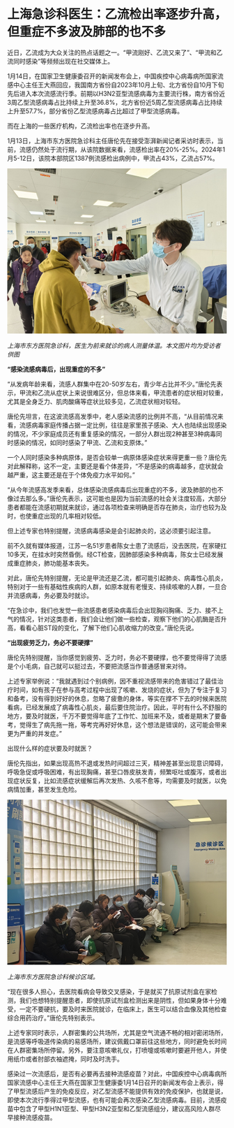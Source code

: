 # 上海急诊科医生：乙流检出率逐步升高，但重症不多波及肺部的也不多

近日，乙流成为大众关注的热点话题之一。“甲流刚好、乙流又来了”、“甲流和乙流同时感染”等频频出现在社交媒体上。

1月14日，在国家卫生健康委召开的新闻发布会上，中国疾控中心病毒病所国家流感中心主任王大燕回应，我国南方省份自2023年10月上旬、北方省份自10月下旬先后进入本次流感流行季。前期以H3N2亚型流感病毒为主要流行株，南方省份近3周乙型流感病毒占比持续上升至36.8%，北方省份近5周乙型流感病毒占比持续上升至57.7%，部分省份乙型流感病毒占比超过了甲型流感病毒。

而在上海的一些医疗机构，乙流检出率也在逐步升高。

1月13日，上海市东方医院急诊科主任唐伦先在接受澎湃新闻记者采访时表示，当前，流感仍然处于流行期，从该院数据来看，流感检出率在20%-25%。2024年1月5-12日，该院本部院区1387例流感检出病例中，甲流占43%，乙流占57%。

![061de0026b2e882d0e0d4abcca8b2caf.jpg](https://raw.githubusercontent.com/qqhsx/qqnews_image/main/2024/01/14/上海急诊科医生：乙流检出率逐步升高，但重症不多波及肺部的也不多/061de0026b2e882d0e0d4abcca8b2caf.jpg)

_上海市东方医院急诊科，医生为前来就诊的病人测量体温。本文图片均为受访者 供图_

**“感染流感病毒后，出现重症的不多”**

“从发病年龄来看，流感人群集中在20-50岁左右，青少年占比并不少。”唐伦先表示，甲流和乙流从症状上来说很难区分，但总体来看，甲流患者的症状相对较重，尤其是全身乏力、肌肉酸痛等症状比较多见，乙流症状相对较轻。

唐伦先坦言，在这波流感高发季中，老人感染流感的比例并不高，“从目前情况来看，流感病毒家庭传播占据一定比例，往往是家里孩子感染、大人也陆续出现感染的情况，不少家庭成员还有重复感染的情况，一部分人群出现2种甚至3种病毒同时感染的情况，如同时感染了甲流、乙流和支原体。”

一个人同时感染多种病原体，是否会较单一病原体感染症状来得更重一些？唐伦先对此解释称，这不一定，主要还是看个体差异，“不是感染的病毒越多，症状就会越严重，这主要还是在于个体免疫力水平如何。”

“从今年流感高发季来看，总体感染流感病毒后出现重症的不多，波及肺部的也不像过去那么多。”唐伦先表示，这可能也是因为当前流感的社会关注度较高，大部分患者都能在流感初期就来就诊，通过各项检查来明确是否存在肺炎，治疗也较为及时，也使重症出现的几率相对较低。

但上述专家也特别提醒，流感病毒感染是会引起肺炎的，这必须要引起注意。

前不久就有媒体报道，江苏一名51岁患者陈女士患了流感后，没去医院，在家硬扛10多天，在挂水时突然昏倒。经CT检查，因肺部感染多种病毒，陈女士已经发展成重症肺炎，肺功能基本丧失。

对此，唐伦先特别提醒，无论是甲流还是乙流，都可能引起肺炎、病毒性心肌炎，特别对于一些有基础性疾病的人群，如原本就有老慢支、持续咳嗽的人群，一旦合并流感病毒，务必要及时就诊。

“在急诊中，我们也发觉一些流感患者感染病毒后会出现胸闷胸痛、乏力、接不上气的情况，针对这类患者，我们会让他们做一些检查，观察下他们的心肌酶是否升高，看看心脏ST段的变化，了解下他们心肌收缩力的改变。”唐伦先说。

**“出现疲劳乏力，务必不要硬撑”**

唐伦先特别提醒，当你感觉到疲劳、乏力时，务必不要硬撑，也不要觉得得了流感是个小毛病，自己就可以挺过去，不要把流感当作普通感冒来对待。

上述专家举例说：“我就遇到过个别病例，因不重视流感带来的危害错过了最佳治疗时间，如有孩子在参与高考过程中出现了咳嗽、发烧的症状，但为了专注于复习和备考，没有得到好好的休息，忽略了疲惫的身体，等实在撑不下去的时候来医院看病，已经发展成了病毒性心肌炎，最后要住院治疗。因此，平时有什么不舒服的地方，要及时就医，千万不要觉得年底了工作忙、加班来不及，或者是期末了要备考，觉得生了病先拖一拖，等考完再好好休息，这个想法是错误的，这可能会带来更为严重的并发症。”

出现什么样的症状要及时就医？

唐伦先指出，如果出现高热不退或发热时间超过三天，精神差甚至出现意识障碍，呼吸急促或呼吸困难，有出现胸痛，甚至口唇皮肤发青，频繁呕吐或腹泻，或者出现症状反复，比如流感症状缓解后再次发热、久咳不愈等，均需要及时就医，以免病情加重，甚至发生危险。

![a4b75d60a6d99316e2e3ed79f822b634.jpg](https://raw.githubusercontent.com/qqhsx/qqnews_image/main/2024/01/14/上海急诊科医生：乙流检出率逐步升高，但重症不多波及肺部的也不多/a4b75d60a6d99316e2e3ed79f822b634.jpg)

 _上海市东方医院急诊科候诊区域。_

“现在很多人担心，去医院看病会导致交叉感染，于是就买了抗原试剂盒在家检测，我们也想特别提醒患者，即使抗原试剂盒检测出来是阴性，但如果身体十分难受，一定不要硬抗，要及时来医院就诊，在临床上，医生可以结合血像及其他检查综合用药治疗。”唐伦先特别表示。

上述专家同时表示，人群密集的公共场所，尤其是空气流通不畅的相对密闭场所，是流感等呼吸道传染病的易感场所，建议佩戴口罩前往这些地方，同时避免长时间在人群密集场所停留。另外，要注意咳嗽礼仪，打喷嚏或咳嗽时要避开他人，并使用纸巾或者肘部衣袖遮掩，同时及时洗手。

感染过一次流感后，是否有必要再去接种流感疫苗？对此，中国疾控中心病毒病所国家流感中心主任王大燕在国家卫生健康委1月14日召开的新闻发布会上表示，得了甲型流感后产生的免疫反应，对乙型流感不能提供有效的免疫保护，也就是说，即使本次流行季得过甲型流感，也有可能会再次感染乙型流感病毒。目前，流感疫苗中包含了甲型H1N1亚型、甲型H3N2亚型和乙型流感组分，建议高风险人群尽早接种流感疫苗。

